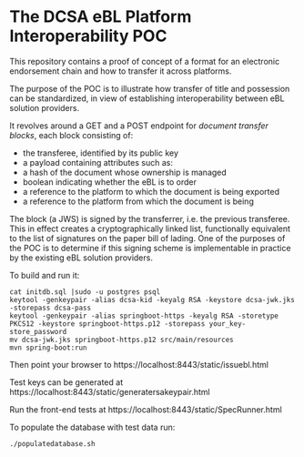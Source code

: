 The DCSA eBL Platform Interoperability POC
==========================================

This repository contains a proof of concept of a format for an electronic endorsement chain and how to transfer it across platforms.

The purpose of the POC is to illustrate how transfer of title and possession can be standardized, in view of establishing interoperability between eBL solution providers.

It revolves around a GET and a POST endpoint for *document transfer blocks*, each block consisting of:

 * the transferee, identified by its public key
 * a payload containing attributes such as:
  * a hash of the document whose ownership is managed
  * boolean indicating whether the eBL is to order
  * a reference to the platform to which the document is being exported
  * a reference to the platform from which the document is being

The block (a JWS) is signed by the transferrer, i.e. the previous transferee. This in effect creates a cryptographically linked list, functionally equivalent to the list of signatures on the paper bill of lading. One of the purposes of the POC is to determine if this signing scheme is implementable in practice by the existing eBL solution providers.

To build and run it:
```
cat initdb.sql |sudo -u postgres psql
keytool -genkeypair -alias dcsa-kid -keyalg RSA -keystore dcsa-jwk.jks -storepass dcsa-pass
keytool -genkeypair -alias springboot-https -keyalg RSA -storetype PKCS12 -keystore springboot-https.p12 -storepass your_key-store_password
mv dcsa-jwk.jks springboot-https.p12 src/main/resources
mvn spring-boot:run
```

Then point your browser to https://localhost:8443/static/issuebl.html

Test keys can be generated at https://localhost:8443/static/generatersakeypair.html

Run the front-end tests at https://localhost:8443/static/SpecRunner.html

To populate the database with test data run:
```
./populatedatabase.sh
```
